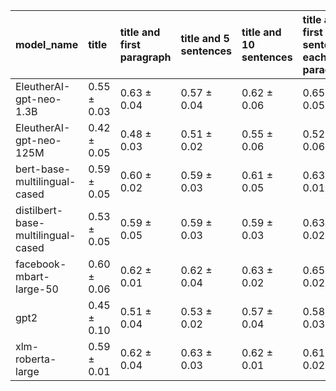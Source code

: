 | model_name                         | title           | title and first paragraph   | title and 5 sentences   | title and 10 sentences   | title and first sentence each paragraph   | raw text            |
|:-----------------------------------|:----------------|:----------------------------|:------------------------|:-------------------------|:------------------------------------------|:--------------------|
| EleutherAI-gpt-neo-1.3B            | 0.55 $\pm$ 0.03 | 0.63 $\pm$ 0.04             | 0.57 $\pm$ 0.04         | 0.62 $\pm$ 0.06          | 0.65 $\pm$ 0.05                           | 0.66 $\pm$ 0.01     |
| EleutherAI-gpt-neo-125M            | 0.42 $\pm$ 0.05 | 0.48 $\pm$ 0.03             | 0.51 $\pm$ 0.02         | 0.55 $\pm$ 0.06          | 0.52 $\pm$ 0.06                           | 0.64 $\pm$ 0.04     |
| bert-base-multilingual-cased       | 0.59 $\pm$ 0.05 | 0.60 $\pm$ 0.02             | 0.59 $\pm$ 0.03         | 0.61 $\pm$ 0.05          | 0.63 $\pm$ 0.01                           | 0.67 $\pm$ 0.03     |
| distilbert-base-multilingual-cased | 0.53 $\pm$ 0.05 | 0.59 $\pm$ 0.05             | 0.59 $\pm$ 0.03         | 0.59 $\pm$ 0.03          | 0.63 $\pm$ 0.02                           | 0.61 $\pm$ 0.02     |
| facebook-mbart-large-50            | 0.60 $\pm$ 0.06 | 0.62 $\pm$ 0.01             | 0.62 $\pm$ 0.04         | 0.63 $\pm$ 0.02          | 0.65 $\pm$ 0.02                           | **0.68 $\pm$ 0.04** |
| gpt2                               | 0.45 $\pm$ 0.10 | 0.51 $\pm$ 0.04             | 0.53 $\pm$ 0.02         | 0.57 $\pm$ 0.04          | 0.58 $\pm$ 0.03                           | 0.60 $\pm$ 0.02     |
| xlm-roberta-large                  | 0.59 $\pm$ 0.01 | 0.62 $\pm$ 0.04             | 0.63 $\pm$ 0.03         | 0.62 $\pm$ 0.01          | 0.61 $\pm$ 0.02                           | 0.63 $\pm$ 0.02     |
